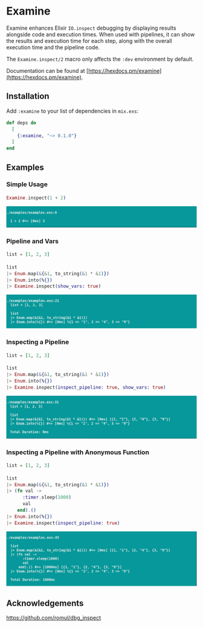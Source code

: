 # Examine

Examine enhances Elixir `IO.inspect` debugging by displaying results alongside code and execution times. When used with pipelines, it can show the results and execution time for each step, along with the overall execution time and the pipeline code.

The `Examine.inspect/2` macro only affects the `:dev` environment by default.

Documentation can be found at [https://hexdocs.pm/examine](https://hexdocs.pm/examine).

## Installation

Add `:examine` to your list of dependencies in `mix.exs`:

```elixir
def deps do
  [
    {:examine, "~> 0.1.0"}
  ]
end
```

## Examples

### Simple Usage
```elixir
Examine.inspect(1 + 2)
```
![Example 1 Screenshot](examples/images/example_1.png)

### Pipeline and Vars
```elixir
list = [1, 2, 3]

list
|> Enum.map(&{&1, to_string(&1 * &1)})
|> Enum.into(%{})
|> Examine.inspect(show_vars: true)
```
![Example 3 Screenshot](examples/images/example_3.png)

### Inspecting a Pipeline
```elixir
list = [1, 2, 3]

list
|> Enum.map(&{&1, to_string(&1 * &1)})
|> Enum.into(%{})
|> Examine.inspect(inspect_pipeline: true, show_vars: true)
```
![Example 4 Screenshot](examples/images/example_4.png)

### Inspecting a Pipeline with Anonymous Function
```elixir
list = [1, 2, 3]

list
|> Enum.map(&{&1, to_string(&1 * &1)})
|> (fn val ->
      :timer.sleep(1000)
      val
    end).()
|> Enum.into(%{})
|> Examine.inspect(inspect_pipeline: true)
```
![Example 5 Screenshot](examples/images/example_5.png)

## Acknowledgements

https://github.com/romul/dbg_inspect
